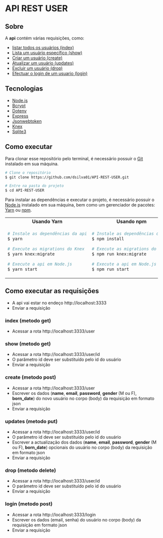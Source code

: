 # API REST USER

## Sobre

A **api** contém várias requisições, como:
* [listar todos os usuários (index)](https://github.com/dsilva01/API-REST-USER#index-metodo-get)
* [Lista um usuário específico (show)](https://github.com/dsilva01/API-REST-USER#show-metodo-get)
* [Criar um usuário (create)](https://github.com/dsilva01/API-REST-USER#create-metodo-post)
* [Atualizar um usuário (updates)](https://github.com/dsilva01/API-REST-USER#updates-metodo-put)
* [Excluir um usuário (drop)](https://github.com/dsilva01/API-REST-USER#drop=metodo-delete)
* [Efectuar o login de um usuario (login)](https://github.com/dsilva01/API-REST-USER#login-metodo-post)

## Tecnologias

* [Node.js](https://nodejs.org/pt-br/)
* [Bcrypt](https://github.com/kelektiv/node.bcrypt.js)
* [Dotenv](https://github.com/motdotla/dotenv)
* [Express](https://github.com/expressjs/express)
* [Jsonwebtoken](https://github.com/auth0/node-jsonwebtoken)
* [Knex](https://github.com/knex/knex)
* [Sqlite3](https://github.com/mapbox/node-sqlite3)

## Como executar

Para clonar esse repositório pelo terminal, é necessário possuir o [Git](https://git-scm.com/) instalado em sua máquina.

```bash
# Clone o repositório
$ git clone https://github.com/dsilva01/API-REST-USER.git

# Entre na pasta do projeto
$ cd API-REST-USER
```

Para instalar as dependências e executar o projeto, é necessário possuir o [Node.js](https://nodejs.org/pt-br/) instalado em sua máquina, bem como um gerenciador de pacotes: [Yarn](https://yarnpkg.com/) ou [npm](https://www.npmjs.com/).

<table style="width:100%;">
<tr>
<td align="center"> <strong>Usando Yarn</strong> </td> <td align="center"> <strong>Usando npm</strong> </td>
</tr>
<tr>
<td>


```bash
# Instale as dependências da api
$ yarn

# Execute as migrations do Knex
$ yarn knex:migrate

# Execute a api em Node.js
$ yarn start
```

</td>
<td>


```bash
# Instale as dependências da api
$ npm install

# Execute as migrations do Knex
$ npm run knex:migrate

# Execute a api em Node.js
$ npm run start
```

</td>
</table>

## Como executar as requisições

* A api vai estar no endeço http://localhost:3333
* Enviar a requisição

### index (metodo get)

* Acessar a rota http://localhost:3333/user

### show (metodo get)

* Acessar a rota http://localhost:3333/user/id
* O parâmetro id deve ser substituído pelo id do usuário
* Enviar a requisição

### create (metodo post)

* Acessar a rota http://localhost:3333/user
* Escrever os dados (**name**, **email**, **password**, **gender** (M ou F), **born_date**) do novo usuário no corpo (body) da requisição em formato json
* Enviar a requisição

### updates (metodo put)

* Acessar a rota http://localhost:3333/user/id
* O parâmetro id deve ser substituído pelo id do usuário
* Escrever a actualização dos dados (**name**, **email**, **password**, **gender** (M ou F), **born_date**) opcionais do usuário no corpo (body) da requisição em formato json
* Enviar a requisição

### drop (metodo delete)

* Acessar a rota http://localhost:3333/user/id
* O parâmetro id deve ser substituído pelo id do usuário
* Enviar a requisição

### login (metodo post)

* Acessar a rota http://localhost:3333/login
* Escrever os dados (email, senha) do usuário no corpo (body) da requisição em formato json
* Enviar a requisição